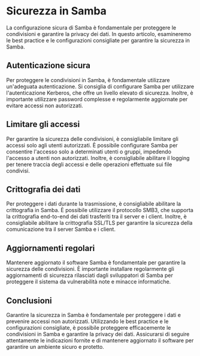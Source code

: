 # Sicurezza in Samba

La configurazione sicura di Samba è fondamentale per proteggere le condivisioni e garantire la privacy dei dati. In questo articolo, esamineremo le best practice e le configurazioni consigliate per garantire la sicurezza in Samba.

## Autenticazione sicura

Per proteggere le condivisioni in Samba, è fondamentale utilizzare un'adeguata autenticazione. Si consiglia di configurare Samba per utilizzare l'autenticazione Kerberos, che offre un livello elevato di sicurezza. Inoltre, è importante utilizzare password complesse e regolarmente aggiornate per evitare accessi non autorizzati.

## Limitare gli accessi

Per garantire la sicurezza delle condivisioni, è consigliabile limitare gli accessi solo agli utenti autorizzati. È possibile configurare Samba per consentire l'accesso solo a determinati utenti o gruppi, impedendo l'accesso a utenti non autorizzati. Inoltre, è consigliabile abilitare il logging per tenere traccia degli accessi e delle operazioni effettuate sui file condivisi.

## Crittografia dei dati

Per proteggere i dati durante la trasmissione, è consigliabile abilitare la crittografia in Samba. È possibile utilizzare il protocollo SMB3, che supporta la crittografia end-to-end dei dati trasferiti tra il server e i client. Inoltre, è consigliabile abilitare la crittografia SSL/TLS per garantire la sicurezza della comunicazione tra il server Samba e i client.

## Aggiornamenti regolari

Mantenere aggiornato il software Samba è fondamentale per garantire la sicurezza delle condivisioni. È importante installare regolarmente gli aggiornamenti di sicurezza rilasciati dagli sviluppatori di Samba per proteggere il sistema da vulnerabilità note e minacce informatiche.

## Conclusioni

Garantire la sicurezza in Samba è fondamentale per proteggere i dati e prevenire accessi non autorizzati. Utilizzando le best practice e le configurazioni consigliate, è possibile proteggere efficacemente le condivisioni in Samba e garantire la privacy dei dati. Assicurarsi di seguire attentamente le indicazioni fornite e di mantenere aggiornato il software per garantire un ambiente sicuro e protetto.
